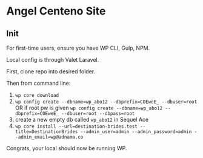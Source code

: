 # Angel Centeno Site
## Init

For first-time users, ensure you have WP CLI, Gulp, NPM.

Local config is through Valet Laravel.

First, clone repo into desired folder.

Then from command line:
1. `wp core download`
2. `wp config create --dbname=wp_abo12 --dbprefix=COEweE_ --dbuser=root` OR if root pw is given `wp config create --dbname=wp_abo12 --dbprefix=COEweE_ --dbuser=root --dbpass=root`
3. create a new empty db called `wp_abo12` in Sequel Ace
4. `wp core install --url=destination-brides.test --title=DestinationBrides --admin_user=admin --admin_password=admin --admin_email=wp@adnama.co `

Congrats, your local should now be running WP.